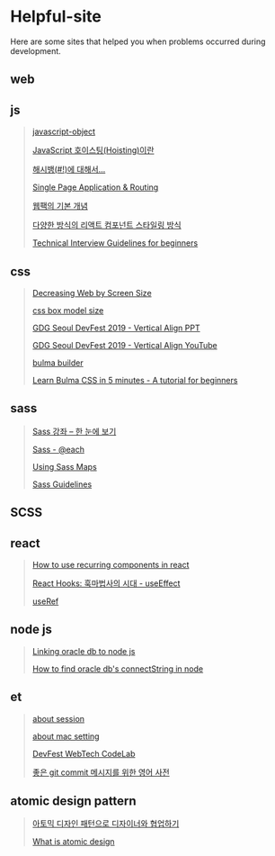 # Helpful-site

Here are some sites that helped you when problems occurred during development.

## web

## js
>[javascript-object](http://insanehong.kr/post/javascript-object/)
>
>[JavaScript 호이스팅(Hoisting)이란](https://gmlwjd9405.github.io/2019/04/22/javascript-hoisting.html)
>
>[해시뱅(#!)에 대해서...](https://blog.outsider.ne.kr/698)
>
>[Single Page Application & Routing](https://poiemaweb.com/js-spa#33-hash-%EB%B0%A9%EC%8B%9D)
>
>[웹팩의 기본 개념](http://jeonghwan-kim.github.io/js/2017/05/15/webpack.html)
>
>[다양한 방식의 리액트 컴포넌트 스타일링 방식](https://velog.io/@velopert/react-component-styling)
>
>[Technical Interview Guidelines for beginners](https://github.com/JaeYeopHan/Interview_Question_for_Beginner)


## css
>[Decreasing Web by Screen Size](https://tech.devsisters.com/posts/shrinking-webpage)
>
>[css box model size](https://webdir.tistory.com/413)
>
>[GDG Seoul DevFest 2019 - Vertical Align PPT](https://www.slideshare.net/ssuser22e7fc/gdg-seoul-devfest-2019-vertical-align)
>
>[GDG Seoul DevFest 2019 - Vertical Align YouTube](https://www.youtube.com/watch?v=ee_M_eCOCJ4)
>
>[bulma builder](https://bulma.dev/)
>
>[Learn Bulma CSS in 5 minutes - A tutorial for beginners](https://www.freecodecamp.org/news/learn-bulma-in-5-minutes-ec5188c53e83/)

## sass
>[Sass 강좌 – 한 눈에 보기](https://velopert.com/1712)
>
>[Sass - @each](https://sass-lang.com/documentation/at-rules/control/each)
>
>[Using Sass Maps](https://www.sitepoint.com/using-sass-maps/)
>
>[Sass Guidelines](https://sass-guidelin.es/ko/#section-13)

## SCSS
>
>

## react
> [How to use recurring components in react](https://velog.io/@public_danuel/trendy-react-multiple-components)
>
>
> [React Hooks: 훅마법사의 시대 - useEffect](https://slides.com/rinae/let-you-know-useeffect#/)
>
> [useRef](https://velog.io/@public_danuel/trendy-react-useref)


## node js 
>[Linking oracle db to node js](https://namjackson.tistory.com/12)
>
>[How to find oracle db's connectString in node](https://lts0606.tistory.com/183)

## et
>[about session](https://hyeonstorage.tistory.com/125)
>
>[about mac setting](https://nesoy.github.io/articles/2018-01/Mac-Terminal)
>
>[DevFest WebTech CodeLab](https://eunajjing.github.io/2019/12/31/webtech/)
>
>[좋은 git commit 메시지를 위한 영어 사전](https://blog.ull.im/engineering/2019/03/10/logs-on-git.html)

## atomic design pattern
>[아토믹 디자인 패턴으로 디자이너와 협업하기](https://speakerdeck.com/feel5ny/atomig-paeteoneuro-dijaineowa-hyeobeobhagi?slide=46)
>
> [What is atomic design](https://brunch.co.kr/@ultra0034/63)
